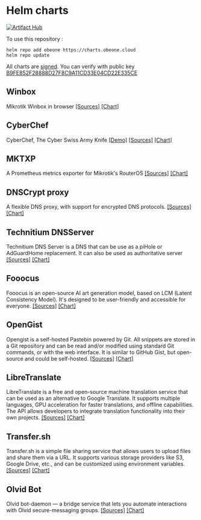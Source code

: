 # Helm charts

[![Artifact Hub](https://img.shields.io/endpoint?url=https://artifacthub.io/badge/repository/obeone)](https://artifacthub.io/packages/search?repo=obeone)

To use this repository :

```console
helm repo add obeone https://charts.obeone.cloud
helm repo update
```

All charts are [signed](https://helm.sh/docs/topics/provenance/). You can verify with public key [B9FE852F28888D27F8C9A11CD33E04CD22E335CE](public_key.gpg)

## Winbox

Mikrotik Winbox in browser [[Sources]](https://github.com/obeone/winbox-docker) [[Chart]](charts/winbox)

## CyberChef

CyberChef, The Cyber Swiss Army Knife [[Demo]](https://gchq.github.io/cyberchef) [[Sources]](https://github.com/gchq/CyberChef) [[Chart]](charts/cyberchef)

## MKTXP

A Prometheus metrics exporter for Mikrotik's RouterOS
[[Sources]](https://github.com/akpw/mktxp) [[Chart]](charts/mktxp)

## DNSCrypt proxy

A flexible DNS proxy, with support for encrypted DNS protocols. [[Sources]](https://github.com/klutchell/dnscrypt-proxy-docker) [[Chart]](charts/dnscrypt-proxy)

## Technitium DNSServer

Technitium DNS Server is a DNS that can be use as a piHole or AdGuardHome replacement. It can also be used as authoritative server
[[Sources]](https://github.com/TechnitiumSoftware/DnsServer) [[Chart]](charts/technitium-dnsserver)

## Fooocus

Fooocus is an open-source AI art generation model, based on LCM (Latent Consistency Model). It's designed to be user-friendly and accessible for everyone.
[[Sources]](https://github.com/lllyasviel/fooocus) [[Chart]](charts/fooocus)

## OpenGist

Opengist is a self-hosted Pastebin powered by Git. All snippets are stored in a Git repository and can be read and/or modified using standard Git commands, or with the web interface. It is similar to GitHub Gist, but open-source and could be self-hosted.
[[Sources]](https://github.com/thomiceli/opengist) [[Chart]](charts/opengist)

## LibreTranslate

LibreTranslate is a free and open-source machine translation service that can be used as an alternative to Google Translate. It supports multiple languages, GPU acceleration for faster translations, and offline capabilities. The API allows developers to integrate translation functionality into their own projects.
[[Sources]](https://github.com/LibreTranslate/LibreTranslate) [[Chart]](charts/libretranslate)

## Transfer.sh

Transfer.sh is a simple file sharing service that allows users to upload files and share them via a URL. It supports various storage providers like S3, Google Drive, etc., and can be customized using environment variables.
[[Sources]](https://github.com/dutchcoders/transfer.sh) [[Chart]](charts/transfer.sh)

## Olvid Bot

Olvid bot-daemon — a bridge service that lets you automate interactions with Olvid secure-messaging groups.
[[Sources]](https://gitlab.com/olvid/olvid) [[Chart]](charts/olvid-bot)
